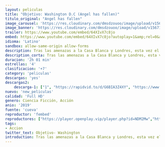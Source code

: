 ```yaml
---
layout: peliculas
title: "Objetivo: Washington D.C (Angel has fallen)"
titulo_original: "Angel has fallen"
image_carousel: 'https://res.cloudinary.com/dmsdzouoo/image/upload/v1567139171/WHASINGTON-min_n7bx2p.jpg'
image_banner: 'https://res.cloudinary.com/dmsdzouoo/image/upload/v1567139176/maxresdefault-min_a1l12p.jpg'
trailer: https://www.youtube.com/embed/64XIvX7c8jo
embed: https://www.youtube.com/embed/64XIvX7c8jo?autoplay=1&amp;rel=0&amp;hd=1&border=0&wmode=opaque&enablejsapi=1&modestbranding=1&controls=1&showinfo=0
idioma: 'Latino'
sandbox: allow-same-origin allow-forms
description: Tras las amenazas a la Casa Blanca y Londres, esta vez el objetivo a batir es el agente del Servicio Secreto de Estados Unidos Banning (Gerard Butler), quien se ha ganado muchos enemigos al haber frustrado los diferentes planes terroristas hasta ahora.
description_corta: Tras las amenazas a la Casa Blanca y Londres, esta vez el objetivo a batir es el agente del Servicio Secreto de Estados Unidos Banning (Gerard Butler), quien se ha ganado muchos enemigos al haber frustrado los diferentes planes terroristas hasta ahora.
duracion: '2h 01 min'
estrellas: '4'
clasificacion: '+7'
category: 'peliculas'
descargas: 'yes'
descargas2:
    descarga-1: ["1", "https://rapidvid.to/d/G6BIA3Z4XY", "https://www.google.com/s2/favicons?domain=openload.co","OpenLoad","https://res.cloudinary.com/imbriitneysam/image/upload/v1541473684/mexico.png", "Latino", "TS-Screener"]
nuevo: 'new_peliculas'
calidad: 'Full HD'
genero: Ciencia Ficción, Acción
anio: '2019'
fuente: 'cueva'
reproductor: 'fembed'
reproductores: ["https://player.openplay.vip/player.php?id=NDM2Mw","https://player.openplay.vip/player.php?id=NjE1OA","https://player.cuevana2espanol.com/irgotoolp.php?url=eTllbW9hZHpYNURLejlaalg2T3BsYy9PMHNTV29hYWVuY3JYMEpHVm9LRm9uWlRYbTVKL3E0MXVmNktRMEphbmFRPT0","https://api.cuevana3.io/olpremium/gd.php?file=ek5lbm9xYWNrS0xNejZabVlkSFIyTkxQb3BPWDB0UFkwY3lvbjJIRjBPQ1QwNStUck1mVG9kVExvM0djeHA3VnFybXRscUdvMWRXNHRZbU1lYXVUeDg2cGpKVmp4cXpBejYxcGxvcTBrZFNVeXF5Rm9kSzQxODdLclllZnpkblUzWnllaFl1dmxkV3N5bWlYaXM3VXdiakxaWldoeGRqRXVhaG1oYUc4Mk1TOHhxdVdpTXFreHF2U3JKTmx6dGpYdXNkOGxIalcyTUNvdVhoK1pjcVIxcXpHYklLRWlNbmYxOG1ZYjZ6SDFBPT0","https://www.zembed.to/public/dist/asteroid.html?id=e8debfd8804f8201fe2ec888a7ca4b5f&title=Angel%20Has%20Fallen","https://api.cuevana3.io/rr/gd.php?h=ek5lbm9xYWNrS0xJMVp5b21KREk0dFBLbjVkaHhkRGdrOG1jbnBpUnhhS1Z1WnlrbWNiRjZKemJoNVNYazVQYTA5eWhncUtVMXRYRnNYeUppN2JUeTk2U3FadVkyUT09"]
tags:
- Accion
twitter_text: Objetivo- Washington
introduction: Tras las amenazas a la Casa Blanca y Londres, esta vez el objetivo a batir es el agente del Servicio Secreto de Estados Unidos Banning (Gerard Butler), quien se ha ganado muchos enemigos al haber frustrado los diferentes planes terroristas hasta ahora.
---
```



 







